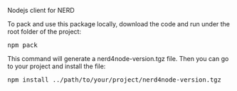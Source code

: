 Nodejs client for NERD

To pack and use this package locally, download the code and run under the root folder of the project:

<pre>npm pack</pre>

This command will generate a nerd4node-version.tgz file. Then you can go to your project and install the file:

<pre>npm install ../path/to/your/project/nerd4node-version.tgz</pre>